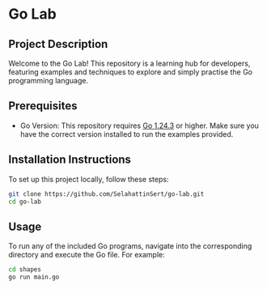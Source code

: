 # Go Lab

## Project Description

Welcome to the Go Lab!
This repository is a learning hub for developers, featuring examples and techniques to explore and simply practise the Go programming language.

## Prerequisites

- Go Version: This repository requires [Go 1.24.3](https://go.dev/dl/) or higher. Make sure you have the correct version installed to run the examples provided.

## Installation Instructions

To set up this project locally, follow these steps:

```sh
git clone https://github.com/SelahattinSert/go-lab.git
cd go-lab
```

## Usage

To run any of the included Go programs, navigate into the corresponding directory and execute the Go file. For example:

```sh
cd shapes
go run main.go
```
